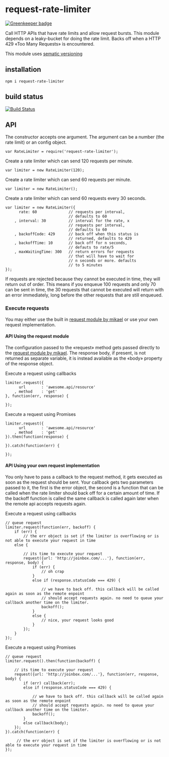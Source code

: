 # request-rate-limiter

[![Greenkeeper badge](https://badges.greenkeeper.io/eventEmitter/request-rate-limiter.svg)](https://greenkeeper.io/)

Call HTTP APIs that have rate limits and allow request bursts. This module depends on a leaky-bucket for doing the rate limit. Backs off when a HTTP 429 «Too Many Requests» is encountered.

This module uses [sematic versioning](http://semver.org/)

## installation

    npm i request-rate-limiter

## build status

[![Build Status](https://travis-ci.org/eventEmitter/request-rate-limiter.png?branch=master)](https://travis-ci.org/eventEmitter/request-rate-limiter)


## API

The constructor accepts one argument. The argument can be a number (the rate limit) or an config object.


    var RateLimiter = require('request-rate-limiter');


Create a rate limiter which can send 120 requests per minute.

    var limiter = new RateLimiter(120);

Create a rate limiter which can send 60 requests per minute.

    var limiter = new RateLimiter();

Create a rate limiter which can send 60 requests every 30 seconds.


    var limiter = new RateLimiter({
          rate: 60              // requests per interval,
                                // defaults to 60
        , interval: 30          // interval for the rate, x
                                // requests per interval,
                                // defaults to 60
        , backoffCode: 429      // back off when this status is
                                // returned, defaults to 429
        , backoffTime: 10       // back off for n seconds,
                                // defauts to rate/5
        , maxWaitingTime: 300   // return errors for requests
                                // that will have to wait for
                                // n seconds or more. defaults
                                // to 5 minutes
    });


If requests are rejected because they cannot be executed in time, they will return out of order. This means if you enqueue 100 requests and only 70 can be sent in time, the 30 requests that cannot be executed will return with an error immediately, long before the other requests that are still enqueued.


### Execute requests

You may either use the built in [request module by mikael](https://www.npmjs.com/package/request) or use your own request implementation.

#### API Using the request module

The configuration passed to the «request» method gets passed directly to the [request module by mikael](https://www.npmjs.com/package/request). The response body, if present, is not returned as separate variable, it is instead available as the «body» property of the response object.


Execute a request using callbacks

    limiter.request({
          url       : 'awesome.api/resource'
        , method    : 'get'
    }, function(err, response) {

    });


Execute a request using Promises


    limiter.request({
          url       : 'awesome.api/resource'
        , method    : 'get'
    }).then(function(response) {

    }).catch(function(err) {

    });



#### API Using your own request implementation


You only have to pass a callback to the request method, it gets executed as soon as the request should be sent. Your callback gets two parameters passed to it, the first is the error object, the second is a function that can be called when the rate limiter should back off for a certain amount of time. If the backoff function is called the same callback is called again later when the remote api accepts requests again.


Execute a request using callbacks

    // queue request
    limiter.request(function(err, backoff) {
        if (err) {
            // the err object is set if the limiter is overflowing or is not able to execute your request in time
        else {

            // its time to execute your request
            request({url: 'http://joinbox.com/...'}, function(err, response, body) {
                if (err) {
                    // oh crap
                }
                else if (response.statusCode === 429) {

                    // we have to back off. this callback will be called again as soon as the remote enpoint
                    // should accept requests again. no need to queue your callback another time on the limiter.
                    backoff();
                }
                else {
                    // nice, your request looks good
                }
            });
        }
    });



Execute a request using Promises

    // queue request
    limiter.request().then(function(backoff) {

        // its time to execute your request
        request({url: 'http://joinbox.com/...'}, function(err, response, body) {
            if (err) callback(err);
            else if (response.statusCode === 429) {

                // we have to back off. this callback will be called again as soon as the remote enpoint
                // should accept requests again. no need to queue your callback another time on the limiter.
                backoff();
            }
            else callback(body);
        });
    }).catch(function(err) {

         // the err object is set if the limiter is overflowing or is not able to execute your request in time
    });
